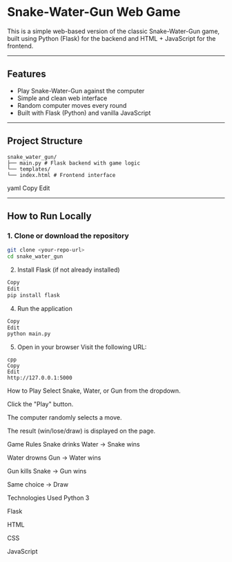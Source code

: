 # Snake-Water-Gun Web Game

This is a simple web-based version of the classic Snake-Water-Gun game, built using Python (Flask) for the backend and HTML + JavaScript for the frontend.

---

## Features

- Play Snake-Water-Gun against the computer
- Simple and clean web interface
- Random computer moves every round
- Built with Flask (Python) and vanilla JavaScript

---

## Project Structure
```
snake_water_gun/
├── main.py # Flask backend with game logic
└── templates/
└── index.html # Frontend interface
```
yaml
Copy
Edit

---

## How to Run Locally

### 1. Clone or download the repository

```bash
git clone <your-repo-url>
cd snake_water_gun
```

2. Install Flask (if not already installed)
```bash
Copy
Edit
pip install flask
```
4. Run the application
```bash
Copy
Edit
python main.py
```
5. Open in your browser
Visit the following URL:
```
cpp
Copy
Edit
http://127.0.0.1:5000
```
How to Play
Select Snake, Water, or Gun from the dropdown.

Click the "Play" button.

The computer randomly selects a move.

The result (win/lose/draw) is displayed on the page.

Game Rules
Snake drinks Water → Snake wins

Water drowns Gun → Water wins

Gun kills Snake → Gun wins

Same choice → Draw

Technologies Used
Python 3

Flask

HTML

CSS

JavaScript












